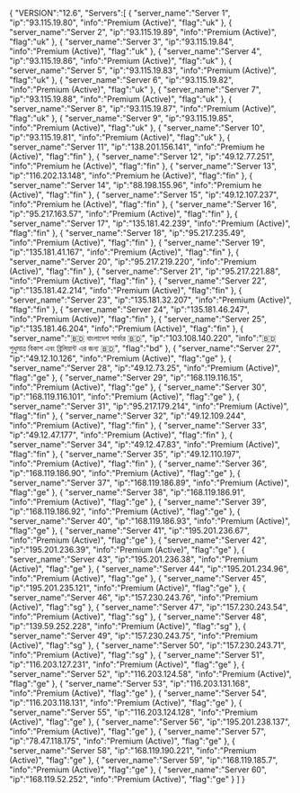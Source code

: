{ 
  "VERSION":"12.6",
  "Servers":[
      {
       "server_name":"Server 1",
       "ip":"93.115.19.80",
       "info":"Premium (Active)",
       "flag":"uk"
     },
      {
       "server_name":"Server 2",
       "ip":"93.115.19.89",
       "info":"Premium (Active)",
       "flag":"uk"
     }, 
      {
       "server_name":"Server 3",
       "ip":"93.115.19.84",
       "info":"Premium (Active)",
       "flag":"uk"
     },
      {
       "server_name":"Server 4",
       "ip":"93.115.19.86",
       "info":"Premium (Active)",
       "flag":"uk"
     },
      {
       "server_name":"Server 5",
       "ip":"93.115.19.83",
       "info":"Premium (Active)",
       "flag":"uk"
     },
      {
       "server_name":"Server 6",
       "ip":"93.115.19.82",
       "info":"Premium (Active)",
       "flag":"uk"
     },
      {
       "server_name":"Server 7",
       "ip":"93.115.19.88",
       "info":"Premium (Active)",
       "flag":"uk"
     },
       {
       "server_name":"Server 8",
       "ip":"93.115.19.87",
       "info":"Premium (Active)",
       "flag":"uk"
     },
       {
       "server_name":"Server 9",
       "ip":"93.115.19.85",
       "info":"Premium (Active)",
       "flag":"uk"
     },
       {
       "server_name":"Server 10",
       "ip":"93.115.19.81",
       "info":"Premium (Active)",
       "flag":"uk"
     },
      {
       "server_name":"Server 11",
       "ip":"138.201.156.141",
       "info":"Premium he (Active)",
       "flag":"fin"
     },
      {
       "server_name":"Server 12",
       "ip":"49.12.77.251",
       "info":"Premium he (Active)",
       "flag":"fin"
     },
      {
       "server_name":"Server 13",
       "ip":"116.202.13.148",
       "info":"Premium he (Active)",
       "flag":"fin"
     },
      {
       "server_name":"Server 14",
       "ip":"88.198.155.96",
       "info":"Premium he (Active)",
       "flag":"fin"
     },
      {
       "server_name":"Server 15",
       "ip":"49.12.107.237",
       "info":"Premium he (Active)",
       "flag":"fin"
     },
       {
       "server_name":"Server 16",
       "ip":"95.217.163.57",
       "info":"Premium (Active)",
       "flag":"fin"
      },
       {
       "server_name":"Server 17",
       "ip":"135.181.42.239",
       "info":"Premium (Active)",
       "flag":"fin"
      },
       {
       "server_name":"Server 18",
       "ip":"95.217.235.49",
       "info":"Premium (Active)",
       "flag":"fin"
      },
       {
       "server_name":"Server 19",
       "ip":"135.181.41.167",
       "info":"Premium (Active)",
       "flag":"fin"
      },
       {
       "server_name":"Server 20",
       "ip":"95.217.219.220",
       "info":"Premium (Active)",
       "flag":"fin"
      },
       {
       "server_name":"Server 21",
       "ip":"95.217.221.88",
       "info":"Premium (Active)",
       "flag":"fin"
      },
       {
       "server_name":"Server 22",
       "ip":"135.181.42.214",
       "info":"Premium (Active)",
       "flag":"fin"
      },
       {
       "server_name":"Server 23",
       "ip":"135.181.32.207",
       "info":"Premium (Active)",
       "flag":"fin"
      },
       {
       "server_name":"Server 24",
       "ip":"135.181.46.247",
       "info":"Premium (Active)",
       "flag":"fin"
      },
       {
       "server_name":"Server 25",
       "ip":"135.181.46.204",
       "info":"Premium (Active)",
       "flag":"fin"
      },
       {
       "server_name":"🇧🇩 বাংলাদেশ সার্ভার 🇧🇩",
       "ip":"103.108.140.220",
       "info":"🇧🇩 শুধুমাত্র বিকাশ এবং ব্রিলিয়ান্ট এর জন্য 🇧🇩",
       "flag":"bd"
      },
       {
       "server_name":"Server 27",
       "ip":"49.12.10.126",
       "info":"Premium (Active)",
       "flag":"ge"
      },
       {
       "server_name":"Server 28",
       "ip":"49.12.73.25",
       "info":"Premium (Active)",
       "flag":"ge"
      },
        {
       "server_name":"Server 29",
       "ip":"168.119.116.15",
       "info":"Premium (Active)",
       "flag":"ge"
      },
        {
       "server_name":"Server 30",
       "ip":"168.119.116.101",
       "info":"Premium (Active)",
       "flag":"ge"
      },
        {
       "server_name":"Server 31",
       "ip":"95.217.179.214",
       "info":"Premium (Active)",
       "flag":"fin"
      },
        {
       "server_name":"Server 32",
       "ip":"49.12.109.244",
       "info":"Premium (Active)",
       "flag":"fin"
      },
        {
       "server_name":"Server 33",
       "ip":"49.12.47.177",
       "info":"Premium (Active)",
       "flag":"fin"
      },
        {
       "server_name":"Server 34",
       "ip":"49.12.47.83",
       "info":"Premium (Active)",
       "flag":"fin"
      },
        {
       "server_name":"Server 35",
       "ip":"49.12.110.197",
       "info":"Premium (Active)",
       "flag":"fin"
      },
        {
       "server_name":"Server 36",
       "ip":"168.119.186.90",
       "info":"Premium (Active)",
       "flag":"ge"
      },
        {
       "server_name":"Server 37",
       "ip":"168.119.186.89",
       "info":"Premium (Active)",
       "flag":"ge"
      },
        {
       "server_name":"Server 38",
       "ip":"168.119.186.91",
       "info":"Premium (Active)",
       "flag":"ge"
      },
        {
       "server_name":"Server 39",
       "ip":"168.119.186.92",
       "info":"Premium (Active)",
       "flag":"ge"
      },
        {
       "server_name":"Server 40",
       "ip":"168.119.186.93",
       "info":"Premium (Active)",
       "flag":"ge"
      },
        {
       "server_name":"Server 41",
       "ip":"195.201.236.67",
       "info":"Premium (Active)",
       "flag":"ge"
      },
        {
       "server_name":"Server 42",
       "ip":"195.201.236.39",
       "info":"Premium (Active)",
       "flag":"ge"
      },
        {
       "server_name":"Server 43",
       "ip":"195.201.236.38",
       "info":"Premium (Active)",
       "flag":"ge"
      },
        {
       "server_name":"Server 44",
       "ip":"195.201.234.96",
       "info":"Premium (Active)",
       "flag":"ge"
      },
        {
       "server_name":"Server 45",
       "ip":"195.201.235.121",
       "info":"Premium (Active)",
       "flag":"ge"
      },
       {
       "server_name":"Server 46",
       "ip":"157.230.243.76",
       "info":"Premium (Active)",
       "flag":"sg"
      },
       {
       "server_name":"Server 47",
       "ip":"157.230.243.54",
       "info":"Premium (Active)",
       "flag":"sg"
      },
       {
       "server_name":"Server 48",
       "ip":"139.59.252.228",
       "info":"Premium (Active)",
       "flag":"sg"
      },
       {
       "server_name":"Server 49",
       "ip":"157.230.243.75",
       "info":"Premium (Active)",
       "flag":"sg"
      },
       {
       "server_name":"Server 50",
       "ip":"157.230.243.71",
       "info":"Premium (Active)",
       "flag":"sg"
      },
        {
       "server_name":"Server 51",
       "ip":"116.203.127.231",
       "info":"Premium (Active)",
       "flag":"ge"
      },
        {
       "server_name":"Server 52",
       "ip":"116.203.124.58",
       "info":"Premium (Active)",
       "flag":"ge"
      },
        {
       "server_name":"Server 53",
       "ip":"116.203.131.168",
       "info":"Premium (Active)",
       "flag":"ge"
      },
        {
       "server_name":"Server 54",
       "ip":"116.203.118.131",
       "info":"Premium (Active)",
       "flag":"ge"
      },
        {
       "server_name":"Server 55",
       "ip":"116.203.124.128",
       "info":"Premium (Active)",
       "flag":"ge"
      },
        {
       "server_name":"Server 56",
       "ip":"195.201.238.137",
       "info":"Premium (Active)",
       "flag":"ge"
      },
        {
       "server_name":"Server 57",
       "ip":"78.47.118.175",
       "info":"Premium (Active)",
       "flag":"ge"
      },
        {
       "server_name":"Server 58",
       "ip":"168.119.190.221",
       "info":"Premium (Active)",
       "flag":"ge"
      },
        {
       "server_name":"Server 59",
       "ip":"168.119.185.7",
       "info":"Premium (Active)",
       "flag":"ge"
      },
        {
       "server_name":"Server 60",
       "ip":"168.119.52.252",
       "info":"Premium (Active)",
       "flag":"ge"
      }
  ]
}
